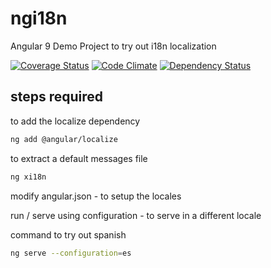 # ngi18n
Angular 9 Demo Project to try out i18n localization

[![Coverage Status](https://coveralls.io/repos/github/ShinRai1090/ngi18n/badge.svg?branch=master)](https://coveralls.io/github/ShinRai1090/ngi18n?branch=master) [![Code Climate](https://codeclimate.com/github/ShinRai1090/ngi18n.svg)](https://codeclimate.com/github/ShinRai1090/ngi18n) [![Dependency Status](https://david-dm.org/ShinRai1090/ngi18n.svg)](https://david-dm.org/ShinRai1090/ngi18n)


## steps  required

to add the localize dependency
```sh
ng add @angular/localize
```

to extract a default messages file
```sh
ng xi18n
```

modify angular.json - to setup the locales

run / serve using configuration - to serve in a different locale


command to try out spanish
```sh
ng serve --configuration=es
```
